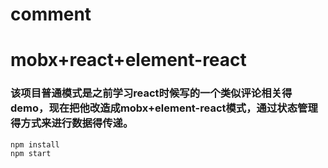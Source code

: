 # comment

# mobx+react+element-react

### 该项目普通模式是之前学习react时候写的一个类似评论相关得demo，现在把他改造成mobx+element-react模式，通过状态管理得方式来进行数据得传递。

    npm install
    npm start